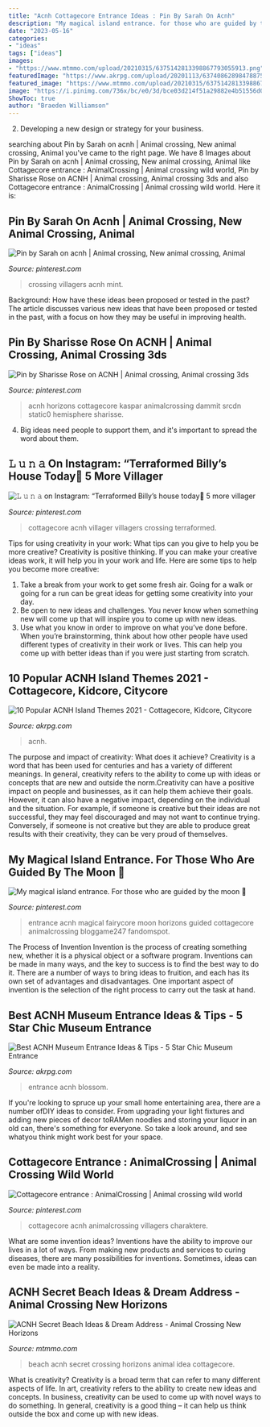 ```yaml
---
title: "Acnh Cottagecore Entrance Ideas : Pin By Sarah On Acnh"
description: "My magical island entrance. for those who are guided by the moon 🌙"
date: "2023-05-16"
categories:
- "ideas"
tags: ["ideas"]
images:
- "https://www.mtmmo.com/upload/20210315/6375142813398867793055913.png"
featuredImage: "https://www.akrpg.com/upload/20201113/6374086289847887597757168.png"
featured_image: "https://www.mtmmo.com/upload/20210315/6375142813398867793055913.png"
image: "https://i.pinimg.com/736x/bc/e0/3d/bce03d214f51a29882e4b51556d0a2a2.jpg"
ShowToc: true
author: "Braeden Williamson"
---
```



2. Developing a new design or strategy for your business.

	

		
searching about Pin by Sarah on acnh | Animal crossing, New animal crossing, Animal you've came to the right page. We have 8 Images about Pin by Sarah on acnh | Animal crossing, New animal crossing, Animal like Cottagecore entrance : AnimalCrossing | Animal crossing wild world, Pin by Sharisse Rose on ACNH | Animal crossing, Animal crossing 3ds and also Cottagecore entrance : AnimalCrossing | Animal crossing wild world. Here it is:
		
    
## Pin By Sarah On Acnh | Animal Crossing, New Animal Crossing, Animal

<img loading=lazy src="https://i.pinimg.com/736x/bc/e0/3d/bce03d214f51a29882e4b51556d0a2a2.jpg" onerror="this.onerror=null;this.src='https://tse3.mm.bing.net/th?id=OIP.XmH5xp_EN2_7CNiWppGMyQHaEK&amp;pid=15.1';" alt="Pin by Sarah on acnh | Animal crossing, New animal crossing, Animal">

_Source: pinterest.com_

>crossing villagers acnh mint. 

	

Background: How have these ideas been proposed or tested in the past?
The article discusses various new ideas that have been proposed or tested in the past, with a focus on how they may be useful in improving health.

    
## Pin By Sharisse Rose On ACNH | Animal Crossing, Animal Crossing 3ds

<img loading=lazy src="https://i.pinimg.com/736x/1d/e4/f8/1de4f84e16d3f7dc73d4d7bd0dbcd10f.jpg" onerror="this.onerror=null;this.src='https://tse3.mm.bing.net/th?id=OIP.HeDnnqwjBbj-hpERXcoiIAHaEK&amp;pid=15.1';" alt="Pin by Sharisse Rose on ACNH | Animal crossing, Animal crossing 3ds">

_Source: pinterest.com_

>acnh horizons cottagecore kaspar animalcrossing dammit srcdn static0 hemisphere sharisse. 

	

4. Big ideas need people to support them, and it's important to spread the word about them.

    
## 𝙻 𝚞 𝚗 𝚊 On Instagram: “Terraformed Billy’s House Today🌾 5 More Villager

<img loading=lazy src="https://i.pinimg.com/736x/7a/df/6c/7adf6c6fc56887faef9a6a19acf322f0.jpg" onerror="this.onerror=null;this.src='https://tse4.mm.bing.net/th?id=OIP.lOy90YKAkXgANh2KE3eLcwHaEK&amp;pid=15.1';" alt="𝙻 𝚞 𝚗 𝚊 on Instagram: “Terraformed Billy’s house today🌾 5 more villager">

_Source: pinterest.com_

>cottagecore acnh villager villagers crossing terraformed. 

	

Tips for using creativity in your work: What tips can you give to help you be more creative?
Creativity is positive thinking. If you can make your creative ideas work, it will help you in your work and life. Here are some tips to help you become more creative: 
1. Take a break from your work to get some fresh air. Going for a walk or going for a run can be great ideas for getting some creativity into your day. 
2. Be open to new ideas and challenges. You never know when something new will come up that will inspire you to come up with new ideas. 
3. Use what you know in order to improve on what you’ve done before. When you’re brainstorming, think about how other people have used different types of creativity in their work or lives. This can help you come up with better ideas than if you were just starting from scratch. 

    
## 10 Popular ACNH Island Themes 2021 - Cottagecore, Kidcore, Citycore

<img loading=lazy src="https://www.akrpg.com/upload/20210318/6375168180610439746618563.png" onerror="this.onerror=null;this.src='https://tse3.mm.bing.net/th?id=OIP.YwdFJhoGrHGnqTKD0_S1zQHaEP&amp;pid=15.1';" alt="10 Popular ACNH Island Themes 2021 - Cottagecore, Kidcore, Citycore">

_Source: akrpg.com_

>acnh. 

	

The purpose and impact of creativity: What does it achieve?
Creativity is a word that has been used for centuries and has a variety of different meanings. In general, creativity refers to the ability to come up with ideas or concepts that are new and outside the norm.Creativity can have a positive impact on people and businesses, as it can help them achieve their goals. However, it can also have a negative impact, depending on the individual and the situation. For example, if someone is creative but their ideas are not successful, they may feel discouraged and may not want to continue trying. Conversely, if someone is not creative but they are able to produce great results with their creativity, they can be very proud of themselves.

    
## My Magical Island Entrance. For Those Who Are Guided By The Moon 🌙

<img loading=lazy src="https://i.pinimg.com/736x/35/e5/65/35e56579f38854a2640b26f2b95d571c.jpg" onerror="this.onerror=null;this.src='https://tse3.mm.bing.net/th?id=OIP.MT2MaIJ5XBTEpEYLtcnt3AHaEK&amp;pid=15.1';" alt="My magical island entrance. For those who are guided by the moon 🌙">

_Source: pinterest.com_

>entrance acnh magical fairycore moon horizons guided cottagecore animalcrossing bloggame247 fandomspot. 

	

The Process of Invention
Invention is the process of creating something new, whether it is a physical object or a software program. Inventions can be made in many ways, and the key to success is to find the best way to do it. There are a number of ways to bring ideas to fruition, and each has its own set of advantages and disadvantages. One important aspect of invention is the selection of the right process to carry out the task at hand.

    
## Best ACNH Museum Entrance Ideas &amp; Tips - 5 Star Chic Museum Entrance

<img loading=lazy src="https://www.akrpg.com/upload/20201113/6374086289847887597757168.png" onerror="this.onerror=null;this.src='https://tse4.mm.bing.net/th?id=OIP.KAcBobNtIgRPmdgVYVjF1gHaEb&amp;pid=15.1';" alt="Best ACNH Museum Entrance Ideas &amp; Tips - 5 Star Chic Museum Entrance">

_Source: akrpg.com_

>entrance acnh blossom. 

	

If you're looking to spruce up your small home entertaining area, there are a number ofDIY ideas to consider. From upgrading your light fixtures and adding new pieces of decor toRAMen noodles and storing your liquor in an old can, there's something for everyone. So take a look around, and see whatyou think might work best for your space.

    
## Cottagecore Entrance : AnimalCrossing | Animal Crossing Wild World

<img loading=lazy src="https://i.pinimg.com/736x/a3/f4/e0/a3f4e061dbaa5e0db37897eb8de355db.jpg" onerror="this.onerror=null;this.src='https://tse4.mm.bing.net/th?id=OIP.MRnZimOwS2udyjyEub6Z9wHaEK&amp;pid=15.1';" alt="Cottagecore entrance : AnimalCrossing | Animal crossing wild world">

_Source: pinterest.com_

>cottagecore acnh animalcrossing villagers charaktere. 

	

What are some invention ideas?
Inventions have the ability to improve our lives in a lot of ways. From making new products and services to curing diseases, there are many possibilities for inventions. Sometimes, ideas can even be made into a reality.

    
## ACNH Secret Beach Ideas &amp; Dream Address - Animal Crossing New Horizons

<img loading=lazy src="https://www.mtmmo.com/upload/20210315/6375142813398867793055913.png" onerror="this.onerror=null;this.src='https://tse1.mm.bing.net/th?id=OIP.X7_RKR5oUlV9UQdm6Fd2owHaEG&amp;pid=15.1';" alt="ACNH Secret Beach Ideas &amp; Dream Address - Animal Crossing New Horizons">

_Source: mtmmo.com_

>beach acnh secret crossing horizons animal idea cottagecore. 

	

What is creativity?
Creativity is a broad term that can refer to many different aspects of life. In art, creativity refers to the ability to create new ideas and concepts. In business, creativity can be used to come up with novel ways to do something. In general, creativity is a good thing – it can help us think outside the box and come up with new ideas.

